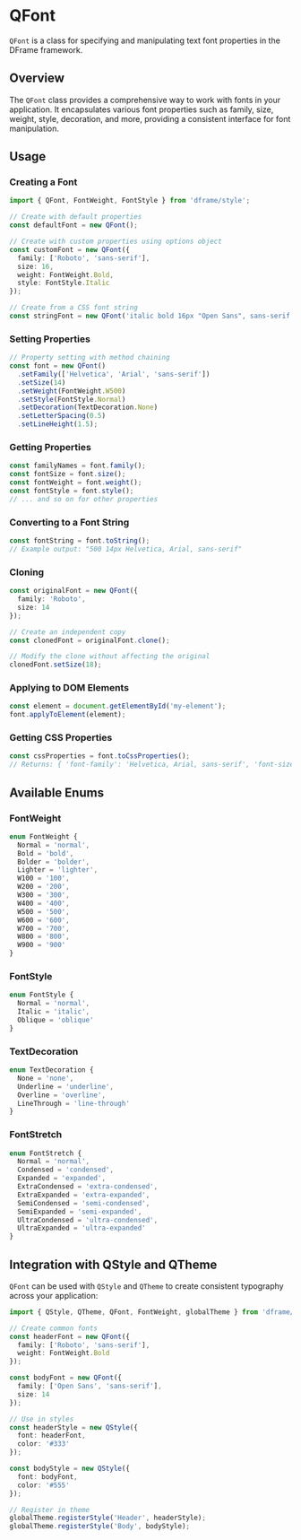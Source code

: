 # QFont

`QFont` is a class for specifying and manipulating text font properties in the DFrame framework.

## Overview

The `QFont` class provides a comprehensive way to work with fonts in your application. It encapsulates various font properties such as family, size, weight, style, decoration, and more, providing a consistent interface for font manipulation.

## Usage

### Creating a Font

```typescript
import { QFont, FontWeight, FontStyle } from 'dframe/style';

// Create with default properties
const defaultFont = new QFont();

// Create with custom properties using options object
const customFont = new QFont({
  family: ['Roboto', 'sans-serif'],
  size: 16,
  weight: FontWeight.Bold,
  style: FontStyle.Italic
});

// Create from a CSS font string
const stringFont = new QFont('italic bold 16px "Open Sans", sans-serif');
```

### Setting Properties

```typescript
// Property setting with method chaining
const font = new QFont()
  .setFamily(['Helvetica', 'Arial', 'sans-serif'])
  .setSize(14)
  .setWeight(FontWeight.W500)
  .setStyle(FontStyle.Normal)
  .setDecoration(TextDecoration.None)
  .setLetterSpacing(0.5)
  .setLineHeight(1.5);
```

### Getting Properties

```typescript
const familyNames = font.family();
const fontSize = font.size();
const fontWeight = font.weight();
const fontStyle = font.style();
// ... and so on for other properties
```

### Converting to a Font String

```typescript
const fontString = font.toString();
// Example output: "500 14px Helvetica, Arial, sans-serif"
```

### Cloning

```typescript
const originalFont = new QFont({ 
  family: 'Roboto', 
  size: 14 
});

// Create an independent copy
const clonedFont = originalFont.clone();

// Modify the clone without affecting the original
clonedFont.setSize(18);
```

### Applying to DOM Elements

```typescript
const element = document.getElementById('my-element');
font.applyToElement(element);
```

### Getting CSS Properties

```typescript
const cssProperties = font.toCssProperties();
// Returns: { 'font-family': 'Helvetica, Arial, sans-serif', 'font-size': '14px', ... }
```

## Available Enums

### FontWeight

```typescript
enum FontWeight {
  Normal = 'normal',
  Bold = 'bold',
  Bolder = 'bolder',
  Lighter = 'lighter',
  W100 = '100',
  W200 = '200',
  W300 = '300',
  W400 = '400',
  W500 = '500',
  W600 = '600',
  W700 = '700',
  W800 = '800',
  W900 = '900'
}
```

### FontStyle

```typescript
enum FontStyle {
  Normal = 'normal',
  Italic = 'italic',
  Oblique = 'oblique'
}
```

### TextDecoration

```typescript
enum TextDecoration {
  None = 'none',
  Underline = 'underline',
  Overline = 'overline',
  LineThrough = 'line-through'
}
```

### FontStretch

```typescript
enum FontStretch {
  Normal = 'normal',
  Condensed = 'condensed',
  Expanded = 'expanded',
  ExtraCondensed = 'extra-condensed',
  ExtraExpanded = 'extra-expanded',
  SemiCondensed = 'semi-condensed',
  SemiExpanded = 'semi-expanded',
  UltraCondensed = 'ultra-condensed',
  UltraExpanded = 'ultra-expanded'
}
```

## Integration with QStyle and QTheme

`QFont` can be used with `QStyle` and `QTheme` to create consistent typography across your application:

```typescript
import { QStyle, QTheme, QFont, FontWeight, globalTheme } from 'dframe/style';

// Create common fonts
const headerFont = new QFont({
  family: ['Roboto', 'sans-serif'],
  weight: FontWeight.Bold
});

const bodyFont = new QFont({
  family: ['Open Sans', 'sans-serif'],
  size: 14
});

// Use in styles
const headerStyle = new QStyle({
  font: headerFont,
  color: '#333'
});

const bodyStyle = new QStyle({
  font: bodyFont,
  color: '#555'
});

// Register in theme
globalTheme.registerStyle('Header', headerStyle);
globalTheme.registerStyle('Body', bodyStyle);
```

